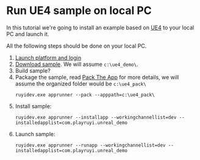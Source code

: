 # Run UE4 sample on local PC

In this tutorial we're going to install an example based on [UE4](https://www.unrealengine.com/) to your local PC and launch it.

All the following steps should be done on your local PC.

1. [Launch platform and login](setup.md)
2. [Download sample](https://bitbucket.org/playruyi/unreal_demo).  We will assume `c:\ue4_demo\`.
3. Build sample?
4. Package the sample, read [Pack The App](how_to_pack.md) for more details, we will assume the organized folder would be `c:\ue4_pack\`
    ```
    ruyidev.exe apprunner --pack --apppath=c:\ue4_pack\
    ```
5. Install sample:
    ```
    ruyidev.exe apprunner --installapp --workingchannellist=dev --installedapplist=com.playruyi.unreal_demo
    ```
6. Launch sample:
    ```
    ruyidev.exe apprunner --runapp --workingchannellist=dev --installedapplist=com.playruyi.unreal_demo
    ```
